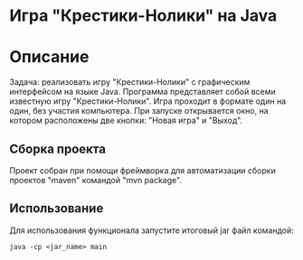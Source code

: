 # Игра "Крестики-Нолики" на Java


# Описание

Задача: реализовать игру "Крестики-Нолики" с графическим интерфейсом на языке Java.
Программа представляет собой всеми известную игру "Крестики-Нолики".  Игра проходит в формате один на один, без участия компьютера. При запуске открывается окно, на котором расположены две кнопки: "Новая игра" и "Выход".
## Сборка проекта

Проект собран при помощи фреймворка для автоматизации сборки проектов "maven" командой "mvn package".


## Использование

Для использования функционала запустите итоговый jar файл командой:  
  
`java -cp <jar_name> main`

